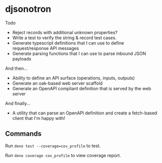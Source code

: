 # djsonotron

Todo

- Reject records with additional unknown properties?
- Write a test to verify the string & record test cases.
- Generate typescript definitions that I can use to define request/response API
  messages
- Generate parsing functions that I can use to parse inbound JSON payloads

And then...

- Ability to define an API surface (operations, inputs, outputs)
- Generate an oak-based web server scaffold
- Generate an OpenAPI compliant definition that is served by the web server

And finally...

- A utility that can parse an OpenAPI definition and create a fetch-based client
  that I'm happy with!

## Commands

Run `deno test --coverage=cov_profile` to test.

Run `deno coverage cov_profile` to view coverage report.
